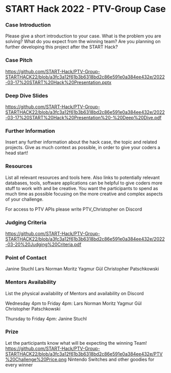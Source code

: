 # START Hack 2022 - PTV-Group Case 

### Case Introduction
Please give a short introduction to your case.
What is the problem you are solving?
What do you expect from the winning team?
Are you planning on further developing this project after the START Hack?

### Case Pitch
https://github.com/START-Hack/PTV-Group-STARTHACK22/blob/a3fc3a12f61b3b6318bd2c86e591e0a384ee432e/2022-03-17%20START%20Hack%20Presentation.pptx

### Deep Dive Slides
https://github.com/START-Hack/PTV-Group-STARTHACK22/blob/a3fc3a12f61b3b6318bd2c86e591e0a384ee432e/2022-03-17%20START%20Hack%20Presentation%20-%20Deep%20Dive.pdf

### Further Information
Insert any further information about the hack case, the topic and related projects.
Give as much context as possible, in order to give your coders a head start!

### Resources
List all relevant resources and tools here.
Also links to potentially relevant databases, tools, software applications can be helpful to give coders more stuff to work with and be creative.
You want the participants to spend as much time as possible focusing on the more creative and complex aspects of your challenge.

For access to PTV APIs please write PTV_Christopher on Discord

### Judging Criteria
https://github.com/START-Hack/PTV-Group-STARTHACK22/blob/a3fc3a12f61b3b6318bd2c86e591e0a384ee432e/2022-03-20%20Judging%20Criteria.pdf

### Point of Contact
Janine Stuchl
Lars Norman Moritz
Yagmur Gül
Christopher Patschkowski

### Mentors Availability 
List the physical availability of Mentors and availability on Discord 

Wednesday 4pm to Friday 4pm:
Lars Norman Moritz
Yagmur Gül
Christopher Patschkowski

Thursday to Friday 4pm:
Janine Stuchl

### Prize
Let the participants know what will be expecting the winning Team!
https://github.com/START-Hack/PTV-Group-STARTHACK22/blob/a3fc3a12f61b3b6318bd2c86e591e0a384ee432e/PTV%20Challenge%20Price.png
Nintendo Switches and other goodies for every winner
